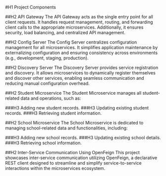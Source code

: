 #H1 Project Components

##H2 API Gateway
The API Gateway acts as the single entry point for all client requests. It handles request management, routing, and forwarding client calls to the appropriate microservices. Additionally, it ensures security, load balancing, and centralized API management.

##H2 Config Server
The Config Server centralizes configuration management for all microservices. It simplifies application maintenance by externalizing configuration and ensuring consistency across environments (e.g., development, staging, production).

##H2 Discovery Server
The Discovery Server provides service registration and discovery. It allows microservices to dynamically register themselves and discover other services, enabling seamless communication and reducing manual configuration overhead.

##H2 Student Microservice
The Student Microservice manages all student-related data and operations, such as:

###H3 Adding new student records.
###H3 Updating existing student records.
###H3 Retrieving student information.

##H2 School Microservice
The School Microservice is dedicated to managing school-related data and functionalities, including:

###H3 Adding new school records.
###H3 Updating existing school details.
###H3 Retrieving school information.

##H2 Inter-Service Communication Using OpenFeign
This project showcases inter-service communication utilizing OpenFeign, a declarative REST client designed to streamline and simplify service-to-service interactions within the microservices ecosystem. 
